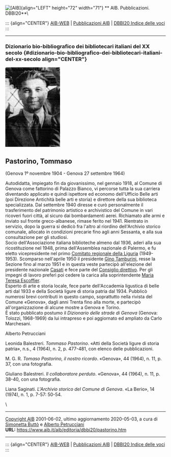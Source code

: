 ![\[AIB\]](/aib/wi/aibv72.gif){align="LEFT" height="72" width="71"}
** AIB. Pubblicazioni. DBBI20**\

::: {align="CENTER"}
[AIB-WEB](/) \| [Pubblicazioni AIB](/pubblicazioni/) \| [DBBI20 Indice
delle voci](dbbi20.htm)
:::

------------------------------------------------------------------------

### Dizionario bio-bibliografico dei bibliotecari italiani del XX secolo {#dizionario-bio-bibliografico-dei-bibliotecari-italiani-del-xx-secolo align="CENTER"}

![\[Ritratto\]](pastorino.jpg)

## Pastorino, Tommaso

(Genova 1º novembre 1904 - Genova 27 settembre 1964)

Autodidatta, impiegato fin da giovanissimo, nel gennaio 1918, al Comune
di Genova come fattorino di Palazzo Bianco, vi percorse tutta la sua
carriera diventando applicato e quindi ispettore ed economo
dell\'Ufficio Belle arti (poi Direzione Antichità belle arti e storia) e
direttore della sua biblioteca specializzata. Dal settembre 1940 diresse
e curò personalmente il trasferimento del patrimonio artistico e
archivistico del Comune in vari ricoveri fuori città, al sicuro dai
bombardamenti aerei. Richiamato alle armi e inviato sul fronte
greco-albanese, rimase ferito nel 1941. Rientrato in servizio, dopo la
guerra si dedicò fra l\'altro al riordino dell\'Archivio storico
comunale, allocato in condizioni precarie fino agli anni Sessanta, e
alla sua consultazione per gli studiosi.\
Socio dell\'Associazione italiana biblioteche almeno dal 1936, aderì
alla sua ricostituzione nel 1948, prima dell\'Assemblea nazionale di
Palermo, e fu eletto vicepresidente nel primo [Comitato regionale della
Liguria](/aib/stor/sezioni/lig.htm) (1949-1953). Scomparso nell\'aprile
1950 il presidente [Gino
Tamburini](/aib/editoria/dbbi20/tamburinig.htm), resse la Sezione fino
al marzo 1951 e in questa veste partecipò all\'elezione del presidente
nazionale [Casati](/aib/editoria/dbbi20/casati.htm) e fece parte del
[Consiglio direttivo](/aib/stor/cariche51.htm). Per gli impegni di
lavoro preferì poi cedere la carica alla soprintendente [Maria Teresa
Escoffier](/aib/editoria/dbbi20/escoffier.htm).\
Esperto di arte e storia locale, fece parte dell\'Accademia ligustica di
belle arti dal 1933 e della Società ligure di storia patria dal 1934.
Pubblicò numerosi brevi contributi in questo campo, soprattutto nella
rivista del Comune «Genova», dagli anni Trenta fino alla morte, e
partecipò all\'organizzazione di alcune mostre a Genova e Torino.\
È stato pubblicato postumo il *Dizionario delle strade di Genova*
(Genova: Tolozzi, 1968-1969) da lui intrapreso e poi aggiornato ed
ampliato da Carlo Marchesani.

Alberto Petrucciani

Leonida Balestreri. *Tommaso Pastorino*. «Atti della Società ligure di
storia patria», n.s., 4 (1964), n. 2, p. 477-481, con elenco delle
pubblicazioni.

M. G. R. *Tomaso Pastorino, il nostro ricordo*. «Genova», 44 (1964), n.
11, p. 37, con una fotografia.

Giuliano Balestreri. *Il collaboratore perduto*. «Genova», 44 (1964), n.
11, p. 38-40, con una fotografia.

Liana Saginati. *L\'Archivio storico del Comune di Genova*. «La Berio»,
14 (1974), n. 1, p. 7-57: 50-54.

\

------------------------------------------------------------------------

[Copyright AIB](/su-questo-sito/dichiarazione-di-copyright-aib-web/)
2001-06-02, ultimo aggiornamento 2020-05-03, a cura di [Simonetta
Buttò](/aib/redazione3.htm) e [Alberto
Petrucciani](/su-questo-sito/redazione-aib-web/)\
**URL:** https://www.aib.it/aib/editoria/dbbi20/pastorino.htm

------------------------------------------------------------------------

::: {align="CENTER"}
[AIB-WEB](/) \| [Pubblicazioni AIB](/pubblicazioni/) \| [DBBI20 Indice
delle voci](dbbi20.htm)
:::
